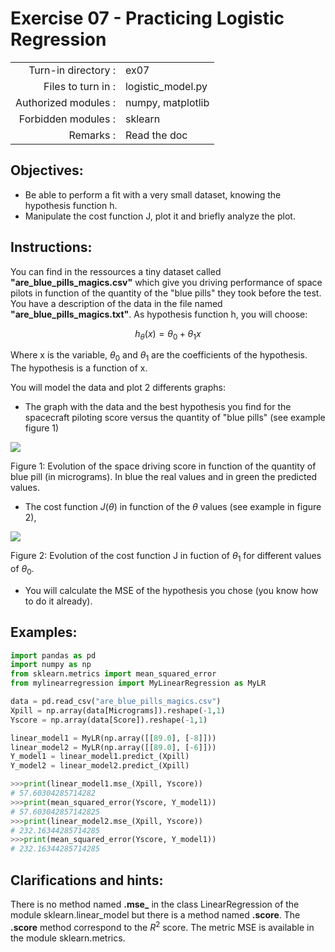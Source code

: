 # Exercise 07 - Practicing Logistic Regression

|                         |                    |
| -----------------------:| ------------------ |
|   Turn-in directory :   |  ex07              |
|   Files to turn in :    |  logistic\_model.py  |
|   Authorized modules :  |  numpy, matplotlib |
|   Forbidden modules :   |  sklearn           |
|   Remarks :             |  Read the doc      |

## Objectives: 
* Be able to perform a fit with a very small dataset, knowing the hypothesis function h.
* Manipulate the cost function J, plot it and briefly analyze the plot.


## Instructions:
You can find in the ressources a tiny dataset called __"are_blue_pills_magics.csv"__ which give you driving performance of space pilots in function of the quantity of the "blue pills" they took before the test. You have a description of the data in the file named __"are_blue_pills_magics.txt"__.
As hypothesis function h, you will choose:

$$
h_{\theta}(x) = \theta_0 + \theta_1x
$$

Where x is the variable, $\theta_0$ and $\theta_1$ are the coefficients of the hypothesis. The hypothesis is a function of x.

You will model the data and plot 2 differents graphs:
* The graph with the data and the best hypothesis you find for the spacecraft piloting score versus the quantity of "blue pills" (see example figure 1)

<img src="day01/assets/ex04_score_vs_bluepills.png" />

Figure 1: Evolution of the space driving score in function of the quantity of blue pill (in micrograms). In blue the real values and in green the predicted values.

* The cost function $J(\theta)$ in function of the $\theta$ values (see example in figure 2),

<img src="day01/assets/ex04_J_vs_t1.png" />

Figure 2: Evolution of the cost function J in fuction of $\theta_1$ for different values of $\theta_0$.

* You will calculate the MSE of the hypothesis you chose (you know how to do it already).

## Examples:
```python
import pandas as pd
import numpy as np
from sklearn.metrics import mean_squared_error
from mylinearregression import MyLinearRegression as MyLR

data = pd.read_csv("are_blue_pills_magics.csv")
Xpill = np.array(data[Micrograms]).reshape(-1,1)
Yscore = np.array(data[Score]).reshape(-1,1)

linear_model1 = MyLR(np.array([[89.0], [-8]]))
linear_model2 = MyLR(np.array([[89.0], [-6]]))
Y_model1 = linear_model1.predict_(Xpill)
Y_model2 = linear_model2.predict_(Xpill)

>>>print(linear_model1.mse_(Xpill, Yscore))
# 57.60304285714282
>>>print(mean_squared_error(Yscore, Y_model1))
# 57.603042857142825
>>>print(linear_model2.mse_(Xpill, Yscore))
# 232.16344285714285
>>>print(mean_squared_error(Yscore, Y_model1))
# 232.16344285714285
```

## Clarifications and hints:
There is no method named __.mse\___ in the class LinearRegression of the module sklearn.linear_model but there is a method named __.score__. The __.score__ method correspond to the $R^2$ score. The metric MSE is available in the module sklearn.metrics.